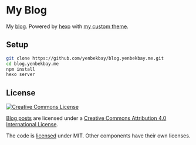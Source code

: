 My Blog
=======

My [blog](https://blog.yenbekbay.me). Powered by [hexo](https://hexo.io/) with [my custom theme](https://github.com/yenbekbay/clean-blog).

Setup
-----

```bash
git clone https://github.com/yenbekbay/blog.yenbekbay.me.git
cd blog.yenbekbay.me
npm install
hexo server
```

License
-------

[![Creative Commons License](https://i.creativecommons.org/l/by/4.0/88x31.png)](http://creativecommons.org/licenses/by/4.0/)

[Blog posts](http://purl.org/dc/dcmitype/Text) are licensed under a [Creative Commons Attribution 4.0 International License](http://creativecommons.org/licenses/by/4.0/).

The code is [licensed](/LICENSE) under MIT. Other components have their own licenses.
